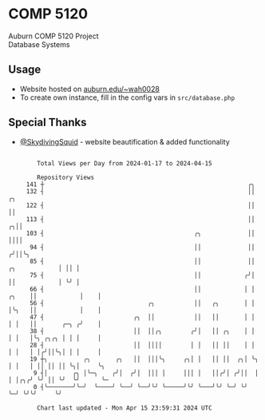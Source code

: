 # COMP 5120
Auburn COMP 5120 Project  
Database Systems

## Usage
- Website hosted on [auburn.edu/~wah0028](https://webhome.auburn.edu/~wah0028/)
- To create own instance, fill in the config vars in `src/database.php`

## Special Thanks
- [@SkydivingSquid](https://github.com/SkydivingSquid) - website beautification & added functionality

```

        Total Views per Day from 2024-01-17 to 2024-04-15

        Repository Views
     141 ┼                                                         ╭╮
     132 ┤                                                         ││                         ╭╮
     122 ┤                                                         ││                         ││
     113 ┤                                                         ││                       ╭╮││
     103 ┤                                          ╭╮             ││                       ││││
      94 ┤                                          ││             ││                      ╭╯││╰╮
      85 ┤                                          ││             ││        ╭╮            │ ││ │
      75 ┤                                          ││            ╭╯│        ││            │ ╰╯ │
      66 ┤                                          ││            │ │  ╭╮    ││            │    │
      56 ┤                             ╭╮           ││   ╭╮       │ │  │╰╮   ││            │    │
      47 ┤                         ╭╮  ││           ││   ││       │ │  │ │   ││       ╭─╮ ╭╯    │
      38 ┤                         ││  ││╭╮        ╭╯│   ││ ╭╮    │ │  │ │   │╰╮ ╭╮╭╮ │ │ │     │
      28 ┤                         ││  ││││        │ │   ││ ││    │ │  │ │   │ │╭╯││╰╮│ │ │     │
      19 ┼╮          ╭╮       ╭╮   ││  │││╰╮     ╭╮│ │   ││ ││  ╭╮│ ╰╮ │ │   │ ││ ││ ││ ╰╮│     ╰╮
       9 ┤│       ╭╮ │╰─╮    ╭╯│  ╭╯│  │││ │     │││ │   ││╭╯│ ╭╯││  │ │ │╭╮╭╯ ╰╯ ││ ╰╯  ╰╯      ╰─
       0 ┤╰───────╯╰─╯  ╰────╯ ╰──╯ ╰──╯╰╯ ╰─────╯╰╯ ╰───╯╰╯ ╰─╯ ╰╯  ╰─╯ ╰╯╰╯     ╰╯

        Chart last updated - Mon Apr 15 23:59:31 2024 UTC
        
```
